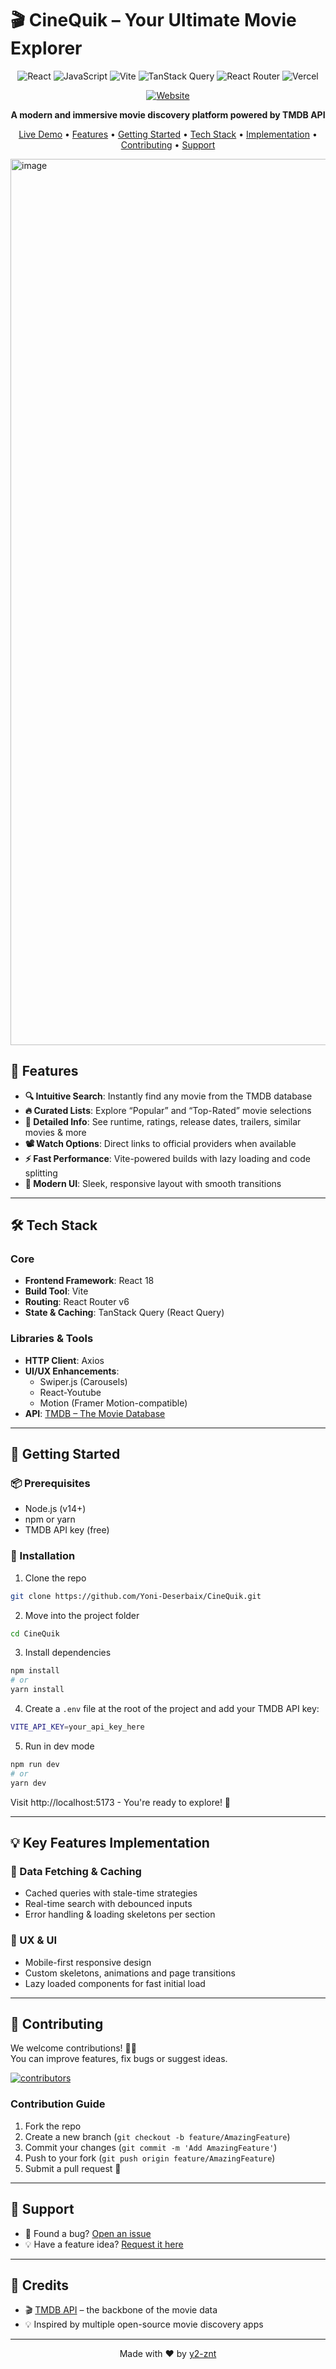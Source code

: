 # 🎬 CineQuik – Your Ultimate Movie Explorer

<div align="center">

![React](https://img.shields.io/badge/react-%2320232a.svg?style=for-the-badge&logo=react&logoColor=%2361DAFB)
![JavaScript](https://img.shields.io/badge/javascript-%23323330.svg?style=for-the-badge&logo=javascript&logoColor=%23F7DF1E)
![Vite](https://img.shields.io/badge/vite-%23646CFF.svg?style=for-the-badge&logo=vite&logoColor=white)
![TanStack Query](https://img.shields.io/badge/-TanStack%20Query-FF4154?style=for-the-badge&logo=react%20query&logoColor=white)
![React Router](https://img.shields.io/badge/React_Router-CA4245?style=for-the-badge&logo=react-router&logoColor=white)
![Vercel](https://img.shields.io/badge/vercel-%23000000.svg?style=for-the-badge&logo=vercel&logoColor=white)

[![Website](https://img.shields.io/website?url=https%3A%2F%2Fcinequik.vercel.app&style=flat-square)](https://cinequik.vercel.app/)

**A modern and immersive movie discovery platform powered by TMDB API**

[Live Demo](https://cinequik.vercel.app) •
[Features](#-features) •
[Getting Started](#-getting-started) •
[Tech Stack](#-tech-stack) •
[Implementation](#-key-features-implementation) •
[Contributing](#-contributing) •
[Support](#-support)

</div>

<img width="1418" alt="image" src="https://github.com/user-attachments/assets/8b5d9114-0e1f-406f-9978-84a1a09da566" />

## 🌟 Features

- **🔍 Intuitive Search**: Instantly find any movie from the TMDB database
- **🔥 Curated Lists**: Explore “Popular” and “Top-Rated” movie selections
- **📄 Detailed Info**: See runtime, ratings, release dates, trailers, similar movies & more
- **📽 Watch Options**: Direct links to official providers when available
- **⚡ Fast Performance**: Vite-powered builds with lazy loading and code splitting
- **💅 Modern UI**: Sleek, responsive layout with smooth transitions

---

## 🛠️ Tech Stack

### Core

- **Frontend Framework**: React 18
- **Build Tool**: Vite
- **Routing**: React Router v6
- **State & Caching**: TanStack Query (React Query)

### Libraries & Tools

- **HTTP Client**: Axios
- **UI/UX Enhancements**:
  - Swiper.js (Carousels)
  - React-Youtube
  - Motion (Framer Motion-compatible)
- **API**: [TMDB – The Movie Database](https://www.themoviedb.org/)

---

## 🚀 Getting Started

### 📦 Prerequisites

- Node.js (v14+)
- npm or yarn
- TMDB API key (free)

### 🔧 Installation

1. Clone the repo

```bash
git clone https://github.com/Yoni-Deserbaix/CineQuik.git
```

2. Move into the project folder

```bash
cd CineQuik
```

3. Install dependencies

```bash
npm install
# or
yarn install
```

4. Create a `.env` file at the root of the project and add your TMDB API key:

```bash
VITE_API_KEY=your_api_key_here
```

5. Run in dev mode

```bash
npm run dev
# or
yarn dev
```

Visit http://localhost:5173 - You're ready to explore! 🎉

---

## 💡 Key Features Implementation

### 🔄 Data Fetching & Caching

- Cached queries with stale-time strategies
- Real-time search with debounced inputs
- Error handling & loading skeletons per section

### 🎯 UX & UI

- Mobile-first responsive design
- Custom skeletons, animations and page transitions
- Lazy loaded components for fast initial load

---

## 🤝 Contributing

We welcome contributions! 🧠✨  
You can improve features, fix bugs or suggest ideas.

[![contributors](https://contrib.rocks/image?repo=Yoni-Deserbaix/CineQuik)](https://github.com/Yoni-Deserbaix/CineQuik/graphs/contributors)

### Contribution Guide

1. Fork the repo
2. Create a new branch (`git checkout -b feature/AmazingFeature`)
3. Commit your changes (`git commit -m 'Add AmazingFeature'`)
4. Push to your fork (`git push origin feature/AmazingFeature`)
5. Submit a pull request 🧃

---

## 📝 Support

- 📮 Found a bug? [Open an issue](https://github.com/Yoni-Deserbaix/CineQuik/issues/new)
- 💡 Have a feature idea? [Request it here](https://github.com/Yoni-Deserbaix/CineQuik/issues/new)

---

## 🎨 Credits

- 🎬 [TMDB API](https://www.themoviedb.org/) – the backbone of the movie data
- 💡 Inspired by multiple open-source movie discovery apps

---

<div align="center">

Made with ❤️ by [y2-znt](https://github.com/y2-znt)

</div>
